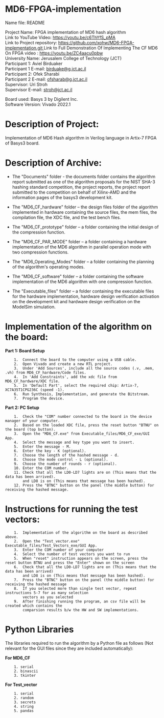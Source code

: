 
# MD6-FPGA-implementation
Name file: README


Project Name:				FPGA implementation of MD6 hash algorithm  
Link to YouTube Video:   https://youtu.be/c6ThYfS_pMA  
Link to Project repository:  [https://github.com/xohw/MD6-FPGA-implementation.git  ](https://github.com/aviel207/Final_Project.git)
Link to Full Demonstration Of Implementing The CF MD6 On FPGA video :	https://youtu.be/ZC4aacu0pbw  
University Name:			  Jerusalem College of Technology (JCT)  
Participant 1:				  Aviel Birduaker  
Participant 1 E-mail:			birduake@g.jct.ac.il  
Participant 2:				  Ofek Sharabi  
Participant 2 E-mail:			ofsharab@g.jct.ac.il  
Supervisor:				      Uri Stroh  
Supervisor E-mail:			stroh@jct.ac.il  
  
Board used:			        Basys 3 by Digilent Inc.  
Software Version:			Vivado 2022.1  

# Description of Project:  
Implementation of MD6 Hash algorithm in Verilog language in Artix-7 FPGA of Basys3 board.  


# Description of Archive:

* The "Documents" folder - the documents folder contains the algorithm report submitted as one of the algorithm proposals for the NIST SHA-3 hashing standard competition, the project reports, the project report submitted to the competition on behalf of Xilinx-AMD and the information pages of the basys3 development kit.

* The "MD6_CF_hardware" folder – the design files folder of the algorithm implemented in hardware containing the source files, the mem files, the compilation file, the XDC file, and the test bench files.

* The "MD6_CF_prototype" folder – a folder containing the initial design of the compression function.

* The "MD6_CF_PAR_MODE" folder – a folder containing a hardware implementation of the MD6 algorithm in parallel operation mode with two compression functions.

* The "MD6_Operating_Modes" folder – a folder containing the planning of the algorithm's operating modes.

* The "MD6_CF_software" folder – a folder containing the software implementation of the MD6 algorithm with one compression function.

* The "Executable_files" folder – a folder containing the executable files for the hardware implementation, hardware design verification activation on the development kit and hardware design verification on the ModelSim simulation.

# Implementation of the algorithm on the board:  

**Part 1: Board Setup**  

		1.  Connect the board to the computer using a USB cable.  
		2.  Open Vivado and create a new RTL project.  
		3.  Under 'Add Sources', include all the source codes (.v, .mem, .vh) from MD6_CF_hardware/Code files.   
		4.  In 'Add Constraints', add the xdc file from MD6_CF_hardware/XDC file. 
		5.  In 'Default Part', select the required chip: Artix-7, XC7A35T1CPG236C (speed -1).  
		6.  Run Synthesis, Implementation, and generate the Bitstream.  
		7.  Program the device.  

**Part 2: PC Setup**  

		1.  Check the "COM" number connected to the board in the device manager of your computer.  
		2.  Based on the loaded XDC file, press the reset button "BTNU" on the board (top button).  
		3.  Open the "MD6_CF.exe" from Executable_files/MD6_CF_exe/GUI App. 
		4.  Select the message and key type you want to insert.  
		5.  Enter the message - M.  
		6.  Enter the key - K (optional).   
		7.  Choose the length of the hashed message - d.  
		8.  Choose the mode control - L (optional).  
		9.  Choose the number of rounds - r (optional).  
		10. Enter the COM number.  
		11. Check that all the LD0-LD7 lights are on (This means that the data has been arrived). 
		    and LD8 is on (This means that message has been hashed).  
		12. Press the "BTNC" button on the panel (the middle button) for receiving the hashed message.  


# Instructions for running the test vectors:

		1.  Implementation of the algorithm on the board as described above.
		2.  Open the "Test_vector.exe" Executable_files/Test_Vectors_exe/GUI App.
		3.  Enter the COM number of your computer
		4.  Select the number of test vectors you want to run
		5.  When "reset" instruction appears on the screen, press the reset button BTNU and press the "Enter" shown on the screen
		6.  Check that all the LD0-LD7 lights are on (This means that the data has been arrived) 
		    and LD8 is on (This means that message has been hashed).
		7.  Press the "BTNC" button on the panel (the middle button) for receiving the hashed message
		8.  If you selected more than single test vector, repeat instructions 5-7 for as many selection
		    vectors as you selected
		9.  After finishing running the program, an csv file will be created which contains the
	 	    comparsion results b/w the HW and SW implementations. 

# Python Libraries

The libraries required to run the algorithm by a Python file as follows (Not relevant for the GUI files since they are included automatically):

**For MD6_CF**  

		1. serial
		2. binascii
		3. tkinter

**For Test_vector**  

		1. serial
		2. random
		3. secrets
		4. string
		5. pandas
		
	
